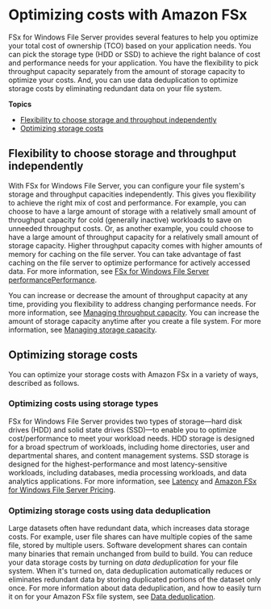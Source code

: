 # Optimizing costs with Amazon FSx<a name="optimize-fsx-costs"></a>

FSx for Windows File Server provides several features to help you optimize your total cost of ownership \(TCO\) based on your application needs\. You can pick the storage type \(HDD or SSD\) to achieve the right balance of cost and performance needs for your application\. You have the flexibility to pick throughput capacity separately from the amount of storage capacity to optimize your costs\. And, you can use data deduplication to optimize storage costs by eliminating redundant data on your file system\.

**Topics**
+ [Flexibility to choose storage and throughput independently](#configure-storage-throughput)
+ [Optimizing storage costs](#optimize-storage-costs)

## Flexibility to choose storage and throughput independently<a name="configure-storage-throughput"></a>

With FSx for Windows File Server, you can configure your file system's storage and throughput capacities independently\. This gives you flexibility to achieve the right mix of cost and performance\. For example, you can choose to have a large amount of storage with a relatively small amount of throughput capacity for cold \(generally inactive\) workloads to save on unneeded throughput costs\. Or, as another example, you could choose to have a large amount of throughput capacity for a relatively small amount of storage capacity\. Higher throughput capacity comes with higher amounts of memory for caching on the file server\. You can take advantage of fast caching on the file server to optimize performance for actively accessed data\. For more information, see [FSx for Windows File Server performancePerformance](performance.md)\.

You can increase or decrease the amount of throughput capacity at any time, providing you flexibility to address changing performance needs\. For more information, see [Managing throughput capacity](managing-throughput-capacity.md)\. You can increase the amount of storage capacity anytime after you create a file system\. For more information, see [Managing storage capacity](managing-storage-capacity.md)\.

## Optimizing storage costs<a name="optimize-storage-costs"></a>

You can optimize your storage costs with Amazon FSx in a variety of ways, described as follows\.

### Optimizing costs using storage types<a name="storage-type-options"></a>

FSx for Windows File Server provides two types of storage—hard disk drives \(HDD\) and solid state drives \(SSD\)—to enable you to optimize cost/performance to meet your workload needs\. HDD storage is designed for a broad spectrum of workloads, including home directories, user and departmental shares, and content management systems\. SSD storage is designed for the highest\-performance and most latency\-sensitive workloads, including databases, media processing workloads, and data analytics applications\. For more information, see [Latency](performance.md#latency-fsxW) and [Amazon FSx for Windows File Server Pricing](http://aws.amazon.com/fsx/windows/pricing)\.

### Optimizing storage costs using data deduplication<a name="optimize-cost-data-dedup"></a>

Large datasets often have redundant data, which increases data storage costs\. For example, user file shares can have multiple copies of the same file, stored by multiple users\. Software development shares can contain many binaries that remain unchanged from build to build\. You can reduce your data storage costs by turning on *data deduplication* for your file system\. When it's turned on, data deduplication automatically reduces or eliminates redundant data by storing duplicated portions of the dataset only once\. For more information about data deduplication, and how to easily turn it on for your Amazon FSx file system, see [Data deduplication](using-data-dedup.md)\.
